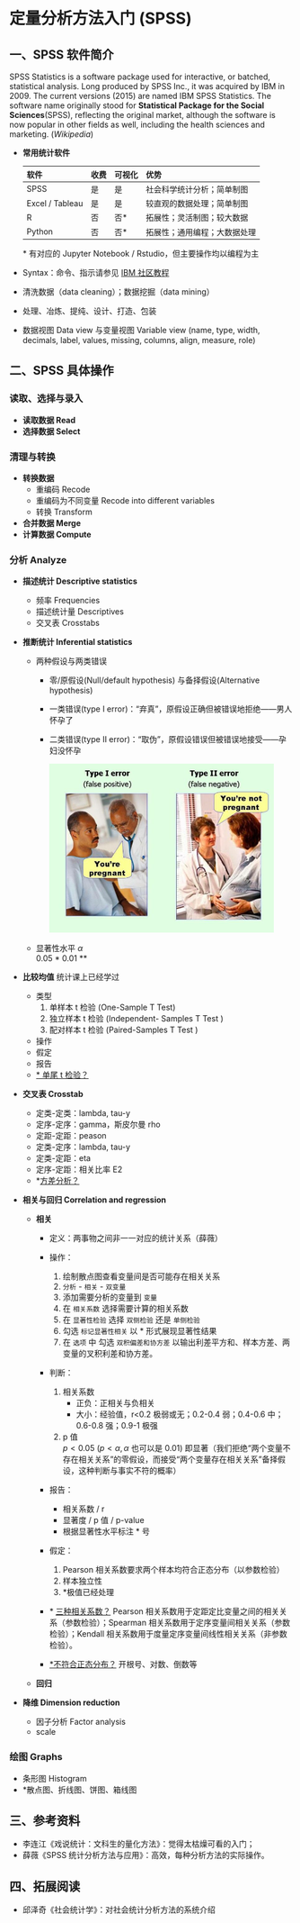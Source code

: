 # 定量分析方法入门 (SPSS)

## 一、SPSS 软件简介

SPSS Statistics is a software package used for interactive, or batched, statistical analysis. Long produced by SPSS Inc., it was acquired by IBM in 2009. The current versions (2015) are named IBM SPSS Statistics. The software name originally stood for **Statistical Package for the Social Sciences**(SPSS), reflecting the original market, although the software is now popular in other fields as well, including the health sciences and marketing. (_Wikipedia_)

- **常用统计软件**

  | 软件            | 收费 | 可视化 | 优势                         |
  | --------------- | ---- | ------ | ---------------------------- |
  | SPSS            | 是   | 是     | 社会科学统计分析；简单制图   |
  | Excel / Tableau | 是   | 是     | 较直观的数据处理；简单制图   |
  | R               | 否   | 否\*   | 拓展性；灵活制图；较大数据   |
  | Python          | 否   | 否\*   | 拓展性；通用编程；大数据处理 |

  \* 有对应的 Jupyter Notebook / Rstudio，但主要操作均以编程为主

- Syntax：命令、指示请参见 [IBM 社区教程](https://www.ibm.com/developerworks/cn/data/library/techarticle/dm-1111zhangsw/index.html)

- 清洗数据（data cleaning）；数据挖掘（data mining）

- 处理、冶炼、提纯、设计、打造、包装

- 数据视图 Data view 与变量视图 Variable view (name, type, width, decimals, label, values, missing, columns, align, measure, role)

## 二、SPSS 具体操作

### 读取、选择与录入

- **读取数据 Read**
- **选择数据 Select**

### 清理与转换

- **转换数据**
  - 重编码 Recode
  - 重编码为不同变量 Recode into different variables
  - 转换 Transform
- **合并数据 Merge**
- **计算数据 Compute**

### 分析 Analyze

- **描述统计 Descriptive statistics**
  - 频率 Frequencies
  - 描述统计量 Descriptives
  - 交叉表 Crosstabs
- **推断统计 Inferential statistics**

  - 两种假设与两类错误

    - 零/原假设(Null/default hypothesis) 与备择假设(Alternative hypothesis)
    - 一类错误(type I error)：“弃真”，原假设正确但被错误地拒绝——男人怀孕了
    - 二类错误(type II error)：“取伪”，原假设错误但被错误地接受——孕妇没怀孕

      <img src="https://github.com/reycn/Data-Techs-for-Social-Science/blob/master/res/SPSS/error-types.jpg?raw=true" width="400">

  - 显著性水平 $\alpha$  
    0.05 \*
    0.01 \*\*

- **比较均值** 统计课上已经学过
  - 类型
    1. 单样本 t 检验 (One-Sample T Test)
    2. 独立样本 t 检验 (Independent- Samples T Test )
    3. 配对样本 t 检验 (Paired-Samples T Test )
  - 操作
  - 假定
  - 报告
  - [\* 单尾 t 检验？](https://wenku.baidu.com/view/e8ff504aa8956bec0975e30a.html)
- **交叉表 Crosstab**
  - 定类-定类：lambda, tau-y
  - 定序-定序：gamma，斯皮尔曼 rho
  - 定距-定距：peason
  - 定类-定序：lambda, tau-y
  - 定类-定距：eta
  - 定序-定距：相关比率 E2
  - \*[方差分析？](https://zhuanlan.zhihu.com/p/26549114)
- **相关与回归 Correlation and regression**

  - **相关**

    - 定义：两事物之间非一一对应的统计关系（薛薇）
    - 操作：

      1. 绘制散点图查看变量间是否可能存在相关关系
      2. `分析` - `相关` - `双变量`
      3. 添加需要分析的变量到 `变量`
      4. 在 `相关系数` 选择需要计算的相关系数
      5. 在 `显著性检验` 选择 `双侧检验` 还是 `单侧检验`
      6. 勾选 `标记显著性相关` 以 \* 形式展现显著性结果
      7. 在 `选项` 中 勾选 `双积偏差和协方差` 以输出利差平方和、样本方差、两变量的叉积利差和协方差。

    - 判断：
      1. 相关系数
         - 正负：正相关与负相关
         - 大小：经验值，r<0.2 极弱或无；0.2-0.4 弱；0.4-0.6 中；0.6-0.8 强；0.9-1 极强
      2. p 值  
         $p < 0.05$ ($p < \alpha, \alpha$ 也可以是 0.01) 即显著（我们拒绝“两个变量不存在相关关系”的零假设，而接受“两个变量存在相关关系”备择假设，这种判断与事实不符的概率）
    - 报告：

      - 相关系数 / r
      - 显著度 / p 值 / p-value
      - 根据显著性水平标注 \* 号

    - 假定：
      1. Pearson 相关系数要求两个样本均符合正态分布（以参数检验）
      2. 样本独立性
      3. \*极值已经处理
    - \* [三种相关系数？](https://zhuanlan.zhihu.com/p/34717666) Pearson 相关系数用于定距定比变量之间的相关关系（参数检验）；Spearman 相关系数用于定序变量间相关关系（参数检验）；Kendall 相关系数用于度量定序变量间线性相关关系（非参数检验）。
    - [\*不符合正态分布？](https://zhuanlan.zhihu.com/p/27013779) 开根号、对数、倒数等

  - **回归**

- **降维 Dimension reduction**
  - 因子分析 Factor analysis
  - scale

### 绘图 Graphs

- 条形图 Histogram
- \*散点图、折线图、饼图、箱线图

## 三、参考资料

- 李连江《戏说统计：文科生的量化方法》：觉得太枯燥可看的入门；
- 薛薇《SPSS 统计分析方法与应用》：高效，每种分析方法的实际操作。

## 四、拓展阅读

- 邱泽奇《社会统计学》：对社会统计分析方法的系统介绍

 <script type="text/javascript" src="http://cdn.mathjax.org/mathjax/latest/MathJax.js?config=TeX-AMS-MML_HTMLorMML"></script>

<script type="text/javascript" src="http://cdn.mathjax.org/mathjax/latest/MathJax.js?config=TeX-AMS-MML_HTMLorMML"></script>
<script type="text/x-mathjax-config"> MathJax.Hub.Config({ tex2jax: {inlineMath: [['$', '$']]}, messageStyle: "none" });</script>
